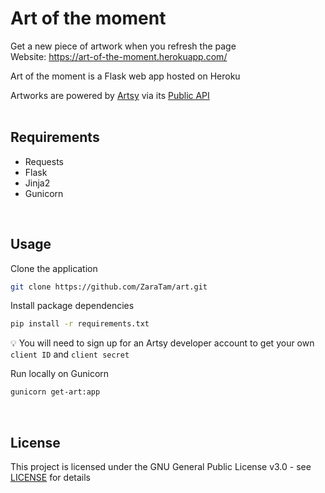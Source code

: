 # Art of the moment

Get a new piece of artwork when you refresh the page<br>
Website: https://art-of-the-moment.herokuapp.com/

Art of the moment is a Flask web app hosted on Heroku

Artworks are powered by [Artsy](https://www.artsy.net/) via its [Public API](https://developers.artsy.net/)
<br>
<br>

## Requirements

- Requests
- Flask
- Jinja2
- Gunicorn
<br>

## Usage

Clone the application

```sh
git clone https://github.com/ZaraTam/art.git
```

Install package dependencies

```sh
pip install -r requirements.txt
```

:bulb: You will need to sign up for an Artsy developer account to get your own `client ID` and `client secret`

Run locally on Gunicorn

```sh
gunicorn get-art:app
```
<br>

## License

This project is licensed under the GNU General Public License v3.0 - see [LICENSE](https://github.com/ZaraTam/art/blob/master/LICENSE) for details
